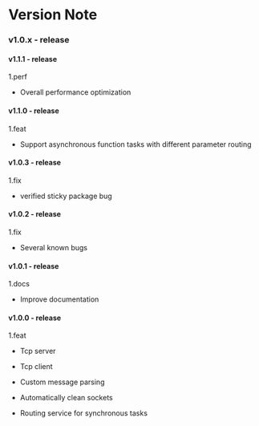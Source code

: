 # Version Note

### v1.0.x - release

#### v1.1.1 - release

1.perf

- Overall performance optimization

#### v1.1.0 - release

1.feat

- Support asynchronous function tasks with different parameter routing

#### v1.0.3 - release

1.fix

- verified sticky package bug

#### v1.0.2 - release

1.fix

- Several known bugs

#### v1.0.1 - release

1.docs

- Improve documentation

#### v1.0.0 - release

1.feat

- Tcp server

- Tcp client

- Custom message parsing

- Automatically clean sockets

- Routing service for synchronous tasks